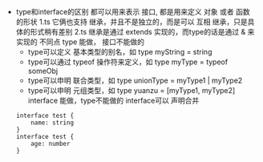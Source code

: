 - type和interface的区别
    都可以用来表示 接口, 都是用来定义 对象 或者 函数 的形状
    1.ts
    它俩也支持 继承，并且不是独立的，而是可以 互相 继承，只是具体的形式稍有差别
    2.ts
    继承是通过 extends 实现的，而type的话是通过 & 来实现的
    不同点 type 能做， 接口不能做的
    - type可以定义 基本类型的别名，如 type myString = string
    - type可以通过 typeof 操作符来定义，如 type myType = typeof someObj
    - type可以申明 联合类型，如 type unionType = myType1 | myType2
    - type可以申明 元组类型，如 type yuanzu = [myType1, myType2]
    interface 能做，type不能做的
    interface可以 声明合并
    ```
    interface test {
        name: string
    }
    interface test {
        age: number
    }
    ```


